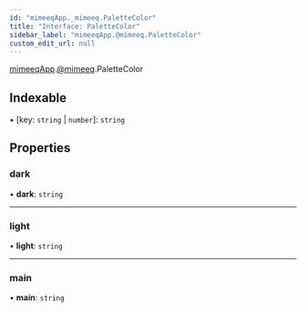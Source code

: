 ```yaml
---
id: "mimeeqApp._mimeeq.PaletteColor"
title: "Interface: PaletteColor"
sidebar_label: "mimeeqApp.@mimeeq.PaletteColor"
custom_edit_url: null
---
```


[mimeeqApp](../modules/mimeeqApp.md).[@mimeeq](../namespaces/mimeeqApp._mimeeq.md).PaletteColor

## Indexable

▪ [key: `string` \| `number`]: `string`

## Properties

### dark

• **dark**: `string`

___

### light

• **light**: `string`

___

### main

• **main**: `string`

